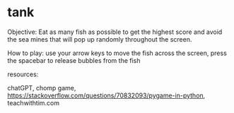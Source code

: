# tank
Objective: Eat as many fish as possible to get the highest score and avoid the sea mines that will pop up randomly throughout the screen.

How to play: use your arrow keys to move the fish across the screen, press the spacebar to release bubbles from the fish 

resources:

chatGPT,
chomp game, 
https://stackoverflow.com/questions/70832093/pygame-in-python,
teachwithtim.com
